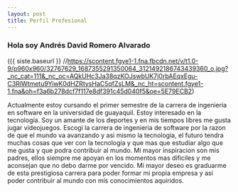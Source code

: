 ```yaml
---
layout: post
title: Perfil Profesional
---
```


### Hola soy Andrés David Romero Alvarado
({{ siste.baseurl  }} //https://scontent.fgye1-1.fna.fbcdn.net/v/t1.0-9/p960x960/32767629_1687355291350064_3121492186743439360_o.jpg?_nc_cat=111&_nc_oc=AQkUHc3Ja38qzKOJswbUK7j0rbAEqxEgu-C3RlWtmetu9YiwK0dHZRtysHaC5qfZsLM&_nc_ht=scontent.fgye1-1.fna&oh=f3a6b278dcf7f117e8df391c45d040f5&oe=5E79ECB2)

Actualmente estoy cursando el primer semestre de la carrera de ingenieria en software en la universidad de guayaquil. Estoy interesado en la tecnología. Soy un amante de los deportes y en mis tiempos libres me gusta jugar videojuegos. Escogi la carrera de ingenieria de software por la razon de que el mundo va avanzando y asi mismo la tecnologia, el futuro tendra muchas cosas que ver con la tecnologia y que mas que estudiar algo que me gusta y que podra contribuir al mundo. Mi mayor inspiracion son mis padres, ellos siempre me apoyan en los momentos mas dificiles y me aconsejan que no debo darme por vencido. Mi mayor deseo es graduarme de esta prestigiosa carrera para poder formar mi propia empresa y asi poder contribuir al mundo con mis conocimientos aquiridos.
